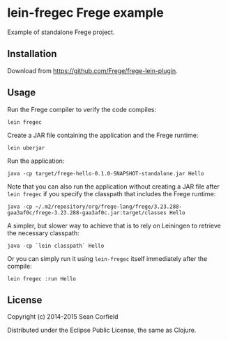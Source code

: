 # lein-fregec Frege example

Example of standalone Frege project.

## Installation

Download from https://github.com/Frege/frege-lein-plugin.

## Usage

Run the Frege compiler to verify the code compiles:

    lein fregec

Create a JAR file containing the application and the Frege runtime:

    lein uberjar

Run the application:

    java -cp target/frege-hello-0.1.0-SNAPSHOT-standalone.jar Hello

Note that you can also run the application without creating a JAR file after `lein fregec` if you specify the classpath that includes the Frege runtime:

    java -cp ~/.m2/repository/org/frege-lang/frege/3.23.288-gaa3af0c/frege-3.23.288-gaa3af0c.jar:target/classes Hello

A simpler, but slower way to achieve that is to rely on Leiningen to retrieve the necessary classpath:

    java -cp `lein classpath` Hello

Or you can simply run it using `lein-fregec` itself immediately after the compile:

    lein fregec :run Hello

## License

Copyright (c) 2014-2015 Sean Corfield

Distributed under the Eclipse Public License, the same as Clojure.

